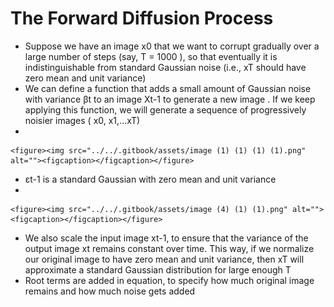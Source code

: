 # The Forward Diffusion Process

* Suppose we have an image x0 that we want to corrupt gradually over a large number of steps (say, T = 1000 ), so that eventually it is indistinguishable from standard Gaussian noise (i.e., xT should have zero mean and unit variance)
* We can define a function that adds a small amount of Gaussian noise with variance βt to an image Xt-1 to generate a new image . If we keep applying this function, we will generate a sequence of progressively noisier images ( x0, x1,...xT)
*

    <figure><img src="../../.gitbook/assets/image (1) (1) (1) (1).png" alt=""><figcaption></figcaption></figure>
* εt-1 is a standard Gaussian with zero mean and unit variance
*

    <figure><img src="../../.gitbook/assets/image (4) (1) (1).png" alt=""><figcaption></figcaption></figure>
* We also scale the input image xt-1, to ensure that the variance of the output image xt remains constant over time. This way, if we normalize our original image to have zero mean and unit variance, then xT will approximate a standard Gaussian distribution for large enough T
* Root terms are added in equation, to specify how much original image remains and how much noise gets added
